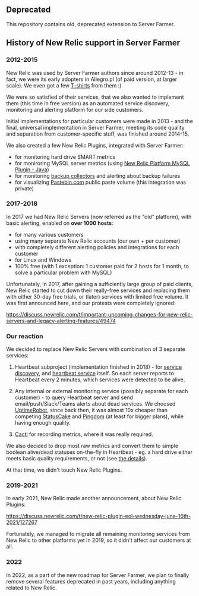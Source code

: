 ## Deprecated

This repository contains old, deprecated extension to Server Farmer.


## History of New Relic support in Server Farmer

### 2012-2015

New Relic was used by Server Farmer authors since around 2012-13 - in fact, we were its early adopters in Allegro.pl (of paid version, at larger scale). We even got a few [T-shirts](https://newrelic.com/blog/nerd-life/how-many-t-shirts-has-new-relic-given-out-in-the-last-2-years) from them :)

We were so satisfied of their services, that we also wanted to implement them (this time in free version) as an automated service discovery, monitoring and alerting platform for our side customers.

Initial implementations for particular customers were made in 2013 - and the final, universal implementation in Server Farmer, meeting its code quality and separation from customer-specific stuff, was finished around 2014-15.

We also created a few New Relic Plugins, integrated with Server Farmer:

- for monitoring hard drive SMART metrics
- for moniroring MySQL server metrics (using [New Relic Platform MySQL Plugin - Java](https://github.com/newrelic/newrelic_mysql_java_plugin))
- for monitoring [backup collectors](https://github.com/serverfarmer/sm-backup-collector) and alerting about backup failures
- for visualizing [Pastebin.com](https://pastebin.com/) public paste volume (this integration was private)

### 2017-2018

In 2017 we had New Relic Servers (now referred as the "old" platform), with basic alerting, enabled on **over 1000 hosts**:

- for many various customers
- using many separate New Relic accounts (our own + per customer)
- with completely different alerting policies and integrations for each customer
- for Linux and Windows
- 100% free (with 1 exception: 1 customer paid for 2 hosts for 1 month, to solve a particular problem with MySQL)

Unfortunately, in 2017, after gaining a sufficiently large group of paid clients, New Relic started to cut down their really-free services and replacing them with either 30-day free trials, or (later) services with limited free volume. It was first announced here, and our protests were completely ignored:

https://discuss.newrelic.com/t/important-upcoming-changes-for-new-relic-servers-and-legacy-alerting-features/49474

### Our reaction

We decided to replace New Relic Servers with combination of 3 separate services:

1. Heartbeat subproject (implementation finished in 2018) - for [service discovery](https://github.com/serverfarmer/heartbeat-linux), and [heartbeat service](https://github.com/serverfarmer/heartbeat-server) itself. So each server reports to Heartbeat every 2 minutes, which services were detected to be alive.

2. Any internal or external monitoring service (possibly separate for each customer) - to query Heartbeat server and send email/push/Slack/Teams alerts about dead services. We choosed [UptimeRobot](https://uptimerobot.com/), since back then, it was almost 10x cheaper than competing [StatusCake](https://www.statuscake.com/) and [Pingdom](https://www.pingdom.com/) (at least for bigger plans), while having enough quality.

3. [Cacti](https://www.cacti.net/) for recording metrics, where it was really required.

We also decided to drop most raw metrics and convert them to simple boolean alive/dead statuses on-the-fly in Heartbeat - eg. a hard drive either meets basic quality requirements, or not (see [the details](https://github.com/serverfarmer/heartbeat-linux#smart-monitoring-details)).

At that time, we didn't touch New Relic Plugins.

### 2019-2021

In early 2021, New Relic made another announcement, about New Relic Plugins:

https://discuss.newrelic.com/t/new-relic-plugin-eol-wednesday-june-16th-2021/127267

Fortunately, we managed to migrate all remaining monitoring services from New Relic to other platforms yet in 2019, so it didn't affect our customers at all.

### 2022

In 2022, as a part of the new roadmap for Server Farmer, we plan to finally remove several features deprecated in past years, including anything related to New Relic.
